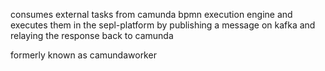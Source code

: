 consumes external tasks from camunda bpmn execution engine and executes them in the sepl-platform 
by publishing a message on kafka and relaying the response back to camunda

formerly known as camundaworker